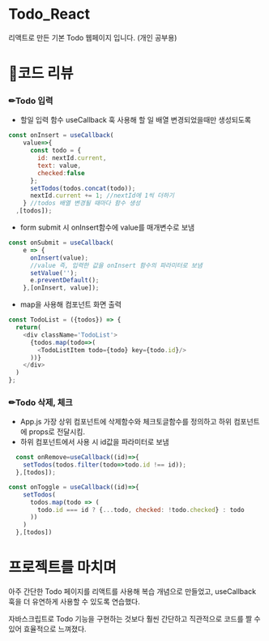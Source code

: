 # Todo_React
리액트로 만든 기본 Todo 웹페이지 입니다. (개인 공부용)

# 📌코드 리뷰
### ✏Todo 입력
- 할일 입력 함수 useCallback 훅 사용해 할 일 배열 변경되었을때만 생성되도록
```javascript
const onInsert = useCallback(
    value=>{
      const todo = {
        id: nextId.current,
        text: value,
        checked:false
      };
      setTodos(todos.concat(todo));
      nextId.current += 1; //nextId에 1씩 더하기
    } //todos 배열 변경될 때마다 함수 생성
  ,[todos]);
  ```
- form submit 시 onInsert함수에 value를 매개변수로 보냄
```javascript
const onSubmit = useCallback(
    e => {
      onInsert(value); 
      //value 즉, 입력한 값을 onInsert 함수의 파라미터로 보냄
      setValue('');
      e.preventDefault();
    },[onInsert, value]);
```
- map을 사용해 컴포넌트 화면 출력
```javascript
const TodoList = ({todos}) => {
  return(
    <div className='TodoList'>
      {todos.map(todo=>(
        <TodoListItem todo={todo} key={todo.id}/>
      ))}
    </div>
  )
};
```
### ✏Todo 삭제, 체크
- App.js 가장 상위 컴포넌트에 삭제함수와 체크토글함수를 정의하고 하위 컴포넌트에 props로 전달시킴.
- 하위 컴포넌트에서 사용 시 id값을 파라미터로 보냄
```javascript
  const onRemove=useCallback((id)=>{
    setTodos(todos.filter(todo=>todo.id !== id));
  },[todos]);

const onToggle = useCallback((id)=>{
    setTodos(
      todos.map(todo => (
        todo.id === id ? {...todo, checked: !todo.checked} : todo
      ))
    )
  },[todos])
```

# 프로젝트를 마치며
아주 간단한 Todo 페이지를 리액트를 사용해 복습 개념으로 만들었고, useCallback 훅을 더 유연하게 사용할 수 있도록 연습했다.

자바스크립트로 Todo 기능을 구현하는 것보다 훨씬 간단하고 직관적으로 코드를 짤 수 있어 효율적으로 느껴졌다.

